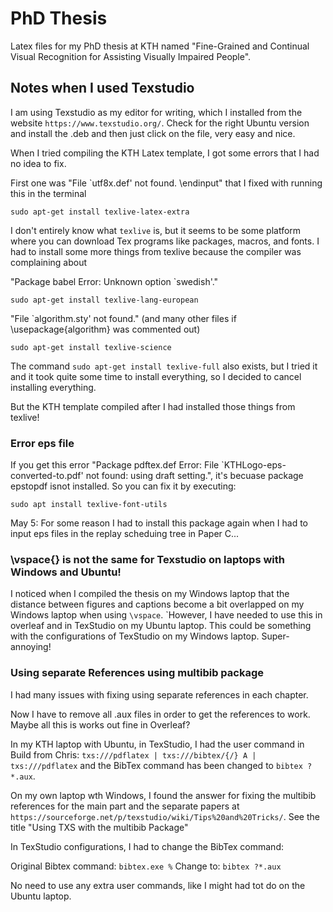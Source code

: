 # PhD Thesis

Latex files for my PhD thesis at KTH named "Fine-Grained and Continual Visual Recognition for Assisting Visually Impaired People".

## Notes when I used Texstudio

I am using Texstudio as my editor for writing, which I installed from the website ```https://www.texstudio.org/```. 
Check for the right Ubuntu version and install the .deb and then just click on the file, very easy and nice.

When I tried compiling the KTH Latex template, I got some errors that I had no idea to fix.

First one was "File `utf8x.def' not found. \endinput" that I fixed with running this in the terminal
```
sudo apt-get install texlive-latex-extra
```

I don't entirely know what ```texlive``` is, but it seems to be some platform where you can download Tex programs like packages, macros, and fonts.
I had to install some more things from texlive because the compiler was complaining about

"Package babel Error: Unknown option `swedish'."
```
sudo apt-get install texlive-lang-european 
```

"File `algorithm.sty' not found." (and many other files if \usepackage{algorithm} was commented out)
```
sudo apt-get install texlive-science 
```

The command ```sudo apt-get install texlive-full``` also exists, but I tried it and it took quite some time to install everything, so I decided to cancel installing everything.

But the KTH template compiled after I had installed those things from texlive!


### Error eps file
If you get this error "Package pdftex.def Error: File `KTHLogo-eps-converted-to.pdf' not found: using draft setting.", it's becuase package epstopdf isnot installed. So you can fix it by executing:
```
sudo apt install texlive-font-utils
```

May 5: For some reason I had to install this package again when I had to input eps files in the replay scheduing tree in Paper C...

### \vspace{} is not the same for Texstudio on laptops with Windows and Ubuntu!
I noticed when I compiled the thesis on my Windows laptop that the distance between figures and captions become a bit overlapped 
on my Windows laptop when using ```\vspace```. `However, I have needed to use this in overleaf and in TexStudio on my Ubuntu laptop. 
This could be something with the configurations of TexStudio on my Windows laptop. Super-annoying!


### Using separate References using multibib package 
I had many issues with fixing using separate references in each chapter.

Now I have to remove all .aux files in order to get the references to work. Maybe all this is works out fine in Overleaf?

In my KTH laptop with Ubuntu, in TexStudio, I had the user command in Build from Chris: ```txs:///pdflatex | txs:///bibtex/{/} A | txs:///pdflatex```
and the BibTex command has been changed to ```bibtex ?*.aux```.

On my own laptop wth Windows, I found the answer for fixing the multibib references for the main part and the separate papers at
```https://sourceforge.net/p/texstudio/wiki/Tips%20and%20Tricks/```. See the title "Using TXS with the multibib Package"

In TexStudio configurations, I had to change the BibTex command: 

Original Bibtex command: ```bibtex.exe %```
Change to: ```bibtex ?*.aux```


No need to use any extra user commands, like I might had tot do on the Ubuntu laptop. 
